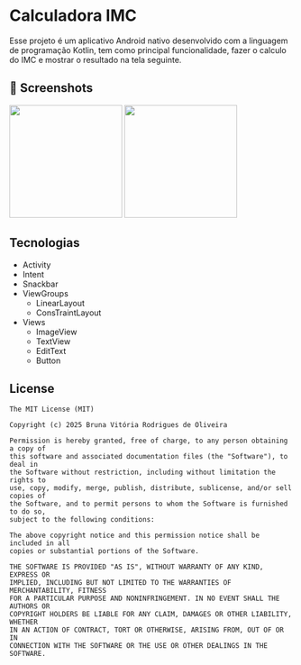 # Calculadora IMC
Esse projeto é um aplicativo Android nativo desenvolvido com a linguagem de programação Kotlin, tem como principal funcionalidade, fazer o calculo do IMC e mostrar o resultado na tela seguinte. 

## :camera_flash: Screenshots
<!-- You can add more screenshots here if you like -->
<img src="https://github.com/user-attachments/assets/da9ff1b5-5bb4-4701-b549-e50228201fb8" width="200"/> 
<img src="https://github.com/user-attachments/assets/81541913-cf7c-4c77-b1d6-f0d53b7027bb" width="200"/> 


## Tecnologias
- Activity
- Intent
- Snackbar
- ViewGroups
  - LinearLayout
  - ConsTraintLayout
- Views
  - ImageView
  - TextView
  - EditText
  - Button


## License
```
The MIT License (MIT)

Copyright (c) 2025 Bruna Vitória Rodrigues de Oliveira 

Permission is hereby granted, free of charge, to any person obtaining a copy of
this software and associated documentation files (the "Software"), to deal in
the Software without restriction, including without limitation the rights to
use, copy, modify, merge, publish, distribute, sublicense, and/or sell copies of
the Software, and to permit persons to whom the Software is furnished to do so,
subject to the following conditions:

The above copyright notice and this permission notice shall be included in all
copies or substantial portions of the Software.

THE SOFTWARE IS PROVIDED "AS IS", WITHOUT WARRANTY OF ANY KIND, EXPRESS OR
IMPLIED, INCLUDING BUT NOT LIMITED TO THE WARRANTIES OF MERCHANTABILITY, FITNESS
FOR A PARTICULAR PURPOSE AND NONINFRINGEMENT. IN NO EVENT SHALL THE AUTHORS OR
COPYRIGHT HOLDERS BE LIABLE FOR ANY CLAIM, DAMAGES OR OTHER LIABILITY, WHETHER
IN AN ACTION OF CONTRACT, TORT OR OTHERWISE, ARISING FROM, OUT OF OR IN
CONNECTION WITH THE SOFTWARE OR THE USE OR OTHER DEALINGS IN THE SOFTWARE.
```
